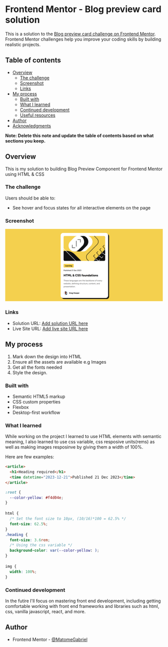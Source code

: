 # Frontend Mentor - Blog preview card solution

This is a solution to the [Blog preview card challenge on Frontend Mentor](https://www.frontendmentor.io/challenges/blog-preview-card-ckPaj01IcS). Frontend Mentor challenges help you improve your coding skills by building realistic projects.

## Table of contents

- [Overview](#overview)
  - [The challenge](#the-challenge)
  - [Screenshot](#screenshot)
  - [Links](#links)
- [My process](#my-process)
  - [Built with](#built-with)
  - [What I learned](#what-i-learned)
  - [Continued development](#continued-development)
  - [Useful resources](#useful-resources)
- [Author](#author)
- [Acknowledgments](#acknowledgments)

**Note: Delete this note and update the table of contents based on what sections you keep.**

## Overview

This is my solution to building Blog Preview Component for Frontend Mentor using HTML & CSS

### The challenge

Users should be able to:

- See hover and focus states for all interactive elements on the page

### Screenshot

![](./assets/images/blog-preview-screenshot.png)

### Links

- Solution URL: [Add solution URL here](https://your-solution-url.com)
- Live Site URL: [Add live site URL here](https://your-live-site-url.com)

## My process

1. Mark down the design into HTML
2. Ensure all the assets are available e.g Images
3. Get all the fonts needed
4. Style the design.

### Built with

- Semantic HTML5 markup
- CSS custom properties
- Flexbox
- Desktop-first workflow

### What I learned

While working on the project I learned to use HTML elements with semantic meaning, I also learned to use css variable, css resposive units(rems) as well as making images resposinve by giving them a width of 100%.

Here are few examples:

```html
<article>
  <h1>Heading required</h1>
  <time datetime="2023-12-21">Published 21 Dec 2023</time>
</article>
```

```css
:root {
  --color-yellow: #f4d04e;
}

html {
  /* Set the font size to 10px, (10/16)*100 = 62.5% */
  font-size: 62.5%;
}
.heading {
  font-size: 3.6rem;
  /* Using the css variable */
  background-color: var(--color-yellow: );
}

img {
  width: 100%;
}
```

### Continued development

In the futire I'll focus on mastering front end development, including getting comfortable working with front end frameworks and libraries such as html, css, vanilla javascript, react, and more.

## Author

- Frontend Mentor - [@MatomeGabriel](https://www.frontendmentor.io/profile/MatomeGabriel)
